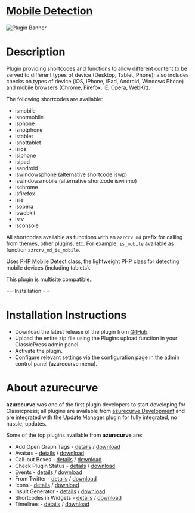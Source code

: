 # [Mobile Detection](https://development.azurecurve.co.uk/classicpress-plugins/mobile-detection/)
![Plugin Banner](/assets/pluginimages/banner-1544x500.png)

# Description

Plugin providing shortcodes and functions to allow different content to be served to different types of device (Desktop, Tablet, Phone); also includes checks on types of device (iOS, iPhone, iPad, Android, Windows Phone) and mobile browsers (Chrome, Firefox, IE, Opera, WebKit).

The following shortcodes are available:
* ismobile
* isnotmobile
* isphone
* isnotphone
* istablet
* isnottablet
* isios
* isiphone
* isipad
* isandroid
* iswindowsphone (alternative shortcode iswp)
* iswindowsmobile (alternative shortcode iswinmo)
* ischrome
* isfirefox
* isie
* isopera
* iswebkit
* istv
* isconsole

All shortcodes available as functions with an `azrcrv_md` prefix for calling from themes, other plugins, etc. For example, `is_mobile` available as function `azrcrv_md_is_mobile`.

Uses [PHP Mobile Detect](http://mobiledetect.net/) class, the lightweight PHP class for detecting mobile devices (including tablets).

This plugin is multisite compatible..

== Installation ==

# Installation Instructions

 * Download the latest release of the plugin from [GitHub](https://github.com/azurecurve/azrcrv-mobile-detection/releases/latest/).
 * Upload the entire zip file using the Plugins upload function in your ClassicPress admin panel.
 * Activate the plugin.
 * Configure relevant settings via the configuration page in the admin control panel (azurecurve menu).

# About azurecurve

**azurecurve** was one of the first plugin developers to start developing for Classicpress; all plugins are available from [azurecurve Development](https://development.azurecurve.co.uk/) and are integrated with the [Update Manager plugin](https://directory.classicpress.net/plugins/update-manager) for fully integrated, no hassle, updates.

Some of the top plugins available from **azurecurve** are:
 * Add Open Graph Tags - [details](https://development.azurecurve.co.uk/classicpress-plugins/add-open-graph-tags/) / [download](https://github.com/azurecurve/azrcrv-add-open-graph-tags/releases/latest/)
 * Avatars - [details](https://development.azurecurve.co.uk/classicpress-plugins/avatars/) / [download](https://github.com/azurecurve/azrcrv-avatars/releases/latest/)
 * Call-out Boxes - [details](https://development.azurecurve.co.uk/classicpress-plugins/call-out-boxes/) / [download](https://github.com/azurecurve/azrcrv-call-out-boxes/releases/latest/)
 * Check Plugin Status - [details](https://development.azurecurve.co.uk/classicpress-plugins/check-plugin-status/) / [download](https://github.com/azurecurve/azrcrv-check-plugin-status/releases/latest/)
 * Events - [details](https://development.azurecurve.co.uk/classicpress-plugins/events/) / [download](https://github.com/azurecurve/azrcrv-events/releases/latest/)
 * From Twitter - [details](https://development.azurecurve.co.uk/classicpress-plugins/from-twitter/) / [download](https://github.com/azurecurve/azrcrv-from-twitter/releases/latest/)
 * Icons - [details](https://development.azurecurve.co.uk/classicpress-plugins/icons/) / [download](https://github.com/azurecurve/azrcrv-icons/releases/latest/)
 * Insult Generator - [details](https://development.azurecurve.co.uk/classicpress-plugins/insult-generator/) / [download](https://github.com/azurecurve/azrcrv-insult-generator/releases/latest/)
 * Shortcodes in Widgets - [details](https://development.azurecurve.co.uk/classicpress-plugins/shortcodes-in-widgets/) / [download](https://github.com/azurecurve/azrcrv-shortcodes-in-widgets/releases/latest/)
 * Timelines - [details](https://development.azurecurve.co.uk/classicpress-plugins/timelines/) / [download](https://github.com/azurecurve/azrcrv-timelines/releases/latest/)
